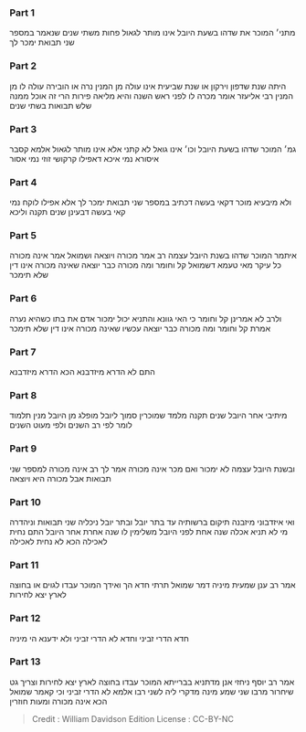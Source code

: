 
### Part 1
מתני׳ המוכר את שדהו בשעת היובל אינו מותר לגאול פחות משתי שנים שנאמר במספר שני תבואת ימכר לך

### Part 2
היתה שנת שדפון וירקון או שנת שביעית אינו עולה מן המנין נרה או הובירה עולה לו מן המנין רבי אליעזר אומר מכרה לו לפני ראש השנה והיא מליאה פירות הרי זה אוכל ממנה שלש תבואות בשתי שנים

### Part 3
גמ׳ המוכר שדהו בשעת היובל וכו׳ אינו גואל לא קתני אלא אינו מותר לגאול אלמא קסבר איסורא נמי איכא דאפילו קרקושי זוזי נמי אסור

### Part 4
ולא מיבעיא מוכר דקאי בעשה דכתיב במספר שני תבואת ימכר לך אלא אפילו לוקח נמי קאי בעשה דבעינן שנים תקנה וליכא

### Part 5
איתמר המוכר שדהו בשנת היובל עצמה רב אמר מכורה ויוצאה ושמואל אמר אינה מכורה כל עיקר מאי טעמא דשמואל קל וחומר ומה מכורה כבר יוצאה שאינה מכורה אינו דין שלא תימכר

### Part 6
ולרב לא אמרינן קל וחומר כי האי גוונא והתניא יכול ימכור אדם את בתו כשהיא נערה אמרת קל וחומר ומה מכורה כבר יוצאה עכשיו שאינה מכורה אינו דין שלא תימכר

### Part 7
התם לא הדרא מיזדבנא הכא הדרא מיזדבנא

### Part 8
מיתיבי אחר היובל שנים תקנה מלמד שמוכרין סמוך ליובל מופלג מן היובל מנין תלמוד לומר לפי רב השנים ולפי מעוט השנים

### Part 9
ובשנת היובל עצמה לא ימכור ואם מכר אינה מכורה אמר לך רב אינה מכורה למספר שני תבואות אבל מכורה היא ויוצאה

### Part 10
ואי איזדבוני מיזבנה תיקום ברשותיה עד בתר יובל ובתר יובל ניכליה שני תבואות וניהדרה מי לא תניא אכלה שנה אחת לפני היובל משלימין לו שנה אחרת אחר היובל התם נחית לאכילה הכא לא נחית לאכילה

### Part 11
אמר רב ענן שמעית מיניה דמר שמואל תרתי חדא הך ואידך המוכר עבדו לגוים או בחוצה לארץ יצא לחירות

### Part 12
חדא הדרי זביני וחדא לא הדרי זביני ולא ידענא הי מיניה

### Part 13
אמר רב יוסף ניחזי אנן מדתניא בברייתא המוכר עבדו בחוצה לארץ יצא לחירות וצריך גט שיחרור מרבו שני שמע מינה מדקרי ליה לשני רבו אלמא לא הדרי זביני וכי קאמר שמואל הכא אינה מכורה ומעות חוזרין

>Credit : William Davidson Edition
>License : CC-BY-NC